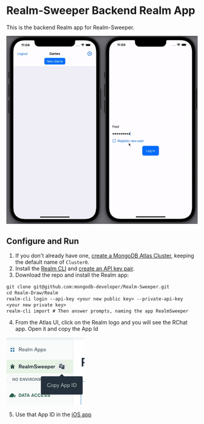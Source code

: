 # Realm-Sweeper Backend Realm App
This is the backend Realm app for Realm-Sweeper.

![Realm-Sweeper demo](../assets/realm-sweeper.gif)

## Configure and Run

1. If you don't already have one, [create a MongoDB Atlas Cluster](https://cloud.mongodb.com/), keeping the default name of `Cluster0`.
1. Install the [Realm CLI](https://docs.mongodb.com/realm/deploy/realm-cli-reference) and [create an API key pair](https://docs.atlas.mongodb.com/configure-api-access#programmatic-api-keys).
1. Download the repo and install the Realm app:
```
git clone git@github.com:mongodb-developer/Realm-Sweeper.git
cd Realm-Draw/Realm
realm-cli login --api-key <your new public key> --private-api-key <your new private key>
realm-cli import # Then answer prompts, naming the app RealmSweeper
```
4. From the Atlas UI, click on the Realm logo and you will see the RChat app. Open it and copy the App Id

![Realm application Id](../assets/realm-app-id.png)

5. Use that App ID in the [iOS app](../iOS)